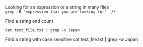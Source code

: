 Looking for an expression or a string in many files  
`
grep -R "expression that you are looking for" ./*
`

Find a string and count  

`cat text_file.txt | grep -c Japan`

Find a string with case sensitive
cat text_file.txt | grep -w Japan
